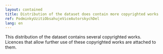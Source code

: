 ```yaml
---
layout: contained
title: Distribution of the dataset does contain more copyrighted works
ref: PodminkyUzitiObsahujeViceAutorskychDel
lang: en
---
```


This distribution of the dataset contains several copyrighted works.
Licences that allow further use of these copyrighted works are attached to them.